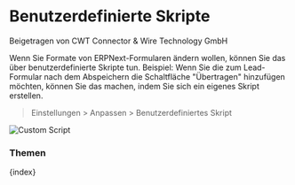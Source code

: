 # Benutzerdefinierte Skripte
<span class="text-muted contributed-by">Beigetragen von CWT Connector & Wire Technology GmbH</span>

Wenn Sie Formate von ERPNext-Formularen ändern wollen, können Sie das über benutzerdefinierte Skripte tun. Beispiel: Wenn Sie die zum Lead-Formular nach dem Abspeichern die Schaltfläche "Übertragen" hinzufügen möchten, können Sie das machen, indem Sie sich ein eigenes Skript erstellen.

> Einstellungen > Anpassen > Benutzerdefiniertes Skript

![Custom Script]({{docs_base_url}}/assets/img/customize/custom-script-1.png)

### Themen

{index}
